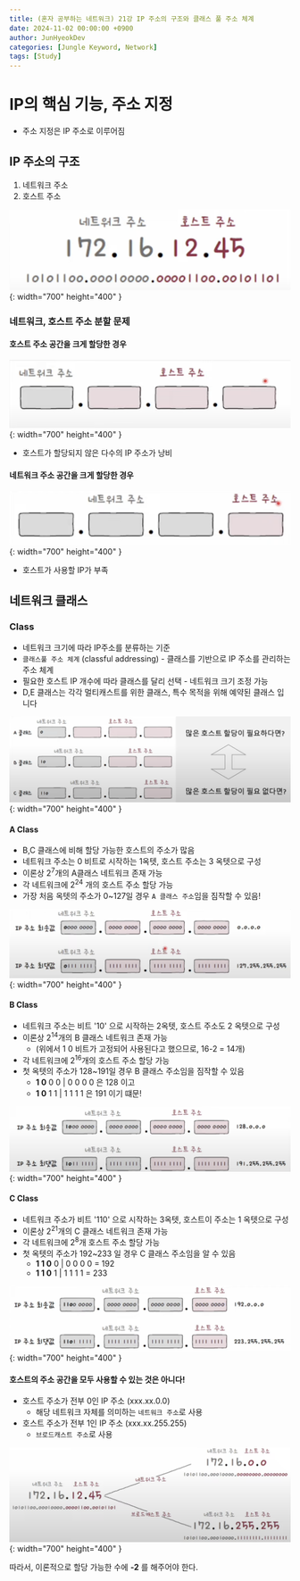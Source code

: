 ```yaml
---
title: (혼자 공부하는 네트워크) 21강 IP 주소의 구조와 클래스 풀 주소 체계
date: 2024-11-02 00:00:00 +0900
author: JunHyeokDev
categories: [Jungle Keyword, Network]
tags: [Study]
---
```


# IP의 핵심 기능, 주소 지정

- 주소 지정은 IP 주소로 이루어짐

## IP 주소의 구조

1. 네트워크 주소
2. 호스트 주소

![Desktop View](/assets/Network/network_addr.png){: width="700" height="400" }

### 네트워크, 호스트 주소 분할 문제

#### 호스트 주소 공간을 크게 할당한 경우

![Desktop View](/assets/Network/network_addr_1.png){: width="700" height="400" }

- 호스트가 할당되지 않은 다수의 IP 주소가 낭비

#### 네트워크 주소 공간을 크게 할당한 경우

![Desktop View](/assets/Network/network_addr_2.png){: width="700" height="400" }

- 호스트가 사용할 IP가 부족


## 네트워크 클래스 

### Class

- 네트워크 크기에 따라 IP주소를 분류하는 기준
- `클래스풀 주소 체계` (classful addressing) - 클래스를 기반으로 IP 주소를 관리하는 주소 체계
- 필요한 호스트 IP 개수에 따라 클래스를 달리 선택 - 네트워크 크기 조정 가능
- D,E 클래스는 각각 멀티캐스트를 위한 클래스, 특수 목적을 위해 예약된 클래스 입니다

![Desktop View](/assets/Network/network_class.png){: width="700" height="400" }

#### A Class

- B,C 클래스에 비해 할당 가능한 호스트의 주소가 많음
- 네트워크 주소는 0 비트로 시작하는 1옥텟, 호스트 주소는 3 옥텟으로 구성
- 이론상 2<sup>7</sup>개의 A클래스 네트워크 존재 가능
- 각 네트워크에 2<sup>24</sup> 개의 호스트 주소 할당 가능
- 가장 처음 옥텟의 주소가 0~127일 경우 `A 클래스 주소`임을 짐작할 수 있음!

![Desktop View](/assets/Network/network_A.png){: width="700" height="400" }

#### B Class

- 네트워크 주소는 비트 '10' 으로 시작하는 2옥텟, 호스트 주소도 2 옥텟으로 구성
- 이론상 2<sup>14</sup>개의 B 클래스 네트워크 존재 가능
    - (위에서 1 0 비트가 고정되어 사용된다고 했으므로, 16-2 = 14개)
- 각 네트워크에 2<sup>16</sup>개의 호스트 주소 할당 가능
- 첫 옥텟의 주소가 128~191일 경우 B 클래스 주소임을 짐작할 수 있음
    - **1 0** 0 0 | 0 0 0 0 은 128 이고
    - **1 0** 1 1 | 1 1 1 1 은 191 이기 떄문!

![Desktop View](/assets/Network/network_B.png){: width="700" height="400" }

#### C Class

- 네트워크 주소가 비트 '110' 으로 시작하는 3옥텟, 호스트이 주소는 1 옥텟으로 구성
- 이론상 2<sup>21</sup>개의 C 클래스 네트워크 존재 가능
- 각 네트워크에 2<sup>8</sup>개 호스트 주소 할당 가능
- 첫 옥텟의 주소가 192~233 일 경우 C 클래스 주소임을 알 수 있음
    - **1 1 0** 0 | 0 0 0 0 = 192
    - **1 1 0** 1 | 1 1 1 1 = 233

![Desktop View](/assets/Network/network_C.png){: width="700" height="400" }

#### 호스트의 주소 공간을 모두 사용할 수 있는 것은 아니다!

- 호스트 주소가 전부 0인 IP 주소 (xxx.xx.0.0)
    - 해당 네트워크 자체를 의미하는 `네트워크 주소`로 사용
- 호스트 주소가 전부 1인 IP 주소 (xxx.xx.255.255)
    - `브로드캐스트 주소`로 사용

![Desktop View](/assets/Network/network_exception.png){: width="700" height="400" }

따라서, 이론적으로 할당 가능한 수에 **-2** 를 해주어야 한다.